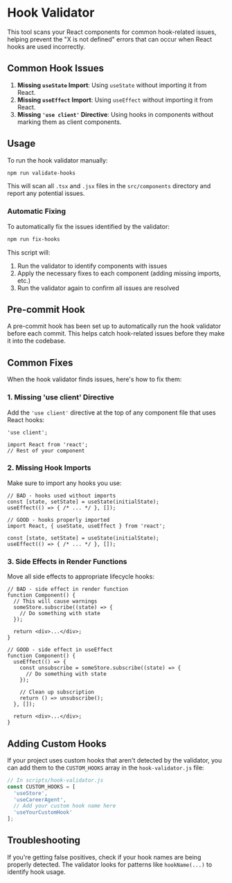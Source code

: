 # Hook Validator

This tool scans your React components for common hook-related issues, helping prevent the "X is not defined" errors that can occur when React hooks are used incorrectly.

## Common Hook Issues

1. **Missing `useState` Import**: Using `useState` without importing it from React.
2. **Missing `useEffect` Import**: Using `useEffect` without importing it from React.
3. **Missing `'use client'` Directive**: Using hooks in components without marking them as client components.

## Usage

To run the hook validator manually:

```bash
npm run validate-hooks
```

This will scan all `.tsx` and `.jsx` files in the `src/components` directory and report any potential issues.

### Automatic Fixing

To automatically fix the issues identified by the validator:

```bash
npm run fix-hooks
```

This script will:
1. Run the validator to identify components with issues
2. Apply the necessary fixes to each component (adding missing imports, etc.)
3. Run the validator again to confirm all issues are resolved

## Pre-commit Hook

A pre-commit hook has been set up to automatically run the hook validator before each commit. This helps catch hook-related issues before they make it into the codebase.

## Common Fixes

When the hook validator finds issues, here's how to fix them:

### 1. Missing 'use client' Directive

Add the `'use client'` directive at the top of any component file that uses React hooks:

```tsx
'use client';

import React from 'react';
// Rest of your component
```

### 2. Missing Hook Imports

Make sure to import any hooks you use:

```tsx
// BAD - hooks used without imports
const [state, setState] = useState(initialState);
useEffect(() => { /* ... */ }, []);

// GOOD - hooks properly imported
import React, { useState, useEffect } from 'react';

const [state, setState] = useState(initialState);
useEffect(() => { /* ... */ }, []);
```

### 3. Side Effects in Render Functions

Move all side effects to appropriate lifecycle hooks:

```tsx
// BAD - side effect in render function
function Component() {
  // This will cause warnings
  someStore.subscribe((state) => {
    // Do something with state
  });
  
  return <div>...</div>;
}

// GOOD - side effect in useEffect
function Component() {
  useEffect(() => {
    const unsubscribe = someStore.subscribe((state) => {
      // Do something with state
    });
    
    // Clean up subscription
    return () => unsubscribe();
  }, []);
  
  return <div>...</div>;
}
```

## Adding Custom Hooks

If your project uses custom hooks that aren't detected by the validator, you can add them to the `CUSTOM_HOOKS` array in the `hook-validator.js` file:

```js
// In scripts/hook-validator.js
const CUSTOM_HOOKS = [
  'useStore',
  'useCareerAgent',
  // Add your custom hook name here
  'useYourCustomHook'
];
```

## Troubleshooting

If you're getting false positives, check if your hook names are being properly detected. The validator looks for patterns like `hookName(...)` to identify hook usage.
